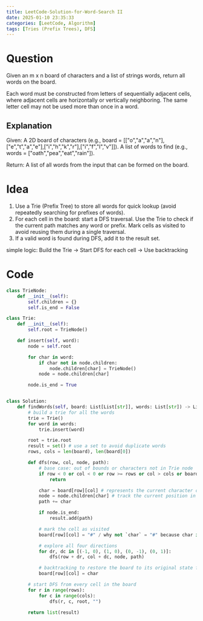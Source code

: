 ```yaml
---
title: LeetCode-Solution-for-Word-Search II
date: 2025-01-10 23:35:33
categories: [LeetCode, Algorithm]
tags: [Tries (Prefix Trees), DFS]
---
```


# Question

Given an m x n board of characters and a list of strings words, return all words on the board.

Each word must be constructed from letters of sequentially adjacent cells, where adjacent cells are horizontally or vertically neighboring. The same letter cell may not be used more than once in a word.

## Explanation

Given:
A 2D board of characters (e.g., board = [["o","a","a","n"],["e","t","a","e"],["i","h","k","r"],["i","f","l","v"]]).
A list of words to find (e.g., words = ["oath","pea","eat","rain"]).

Return:
A list of all words from the input that can be formed on the board.

# Idea

1. Use a Trie (Prefix Tree) to store all words for quick lookup (avoid repeatedly searching for prefixes of words).
2. For each cell in the board: start a DFS traversal. Use the Trie to check if the current path matches any word or prefix. Mark cells as visited to avoid reusing them during a single traversal.
3. If a valid word is found during DFS, add it to the result set.

simple logic: Build the Trie -> Start DFS for each cell -> Use backtracking

# Code

```python
class TrieNode:
    def __init__(self):
        self.children = {}
        self.is_end = False

class Trie:
    def __init__(self):
        self.root = TrieNode()

    def insert(self, word):
        node = self.root

        for char in word:
            if char not in node.children:
                node.children[char] = TrieNode()
            node = node.children[char]

        node.is_end = True


class Solution:
    def findWords(self, board: List[List[str]], words: List[str]) -> List[str]:
        # build a trie for all the words
        trie = Trie()
        for word in words:
            trie.insert(word)

        root = trie.root
        result = set() # use a set to avoid duplicate words
        rows, cols = len(board), len(board[0])

        def dfs(row, col, node, path):
            # base case: out of bounds or characters not in Trie node
            if row < 0 or col < 0 or row >= rows or col > cols or board[row][col] = "#" or board[row][col] not in node.children:
                return

            char = board[row][col] # represents the current character on the board
            node = node.children[char] # track the current position in the Trie
            path += char

            if node.is_end:
                result.add(path)

            # mark the cell as visited
            board[row][col] = "#" / why not `char` = "#" because char is a local variable and does not affect the board

            # explore all four directions
            for dr, dc in [(-1, 0), (1, 0), (0, -1), (0, 1)]:
                dfs(row + dr, col + dc, node, path)

            # backtracking to restore the board to its original state for other DFS paths
            board[row][col] = char

        # start DFS from every cell in the board
        for r in range(rows):
            for c in range(cols):
                dfs(r, c, root, "")

        return list(result)






```
